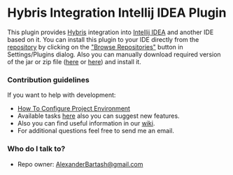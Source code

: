 # Hybris Integration Intellij IDEA Plugin #

This plugin provides [Hybris](https://hybris.com/ru/) integration into [Intellij IDEA](https://www.jetbrains.com/idea/) and another IDE based on it.
You can install this plugin to your IDE directly from the [repository](https://plugins.jetbrains.com/plugin/7525) by clicking on the ["Browse Repositories"](https://www.jetbrains.com/idea/help/installing-updating-and-uninstalling-repository-plugins.html) button in Settings/Plugins dialog. Also you can manually download required version of the jar or zip file ([here](https://plugins.jetbrains.com/plugin/7525) or [here](https://bitbucket.org/AlexanderBartash/impex-editor-intellij-idea-plugin/downloads)) and install it.

### Contribution guidelines ###

If you want to help with development:

* [How To Configure Project Environment](https://bitbucket.org/AlexanderBartash/impex-editor-intellij-idea-plugin/wiki/How%20To%20Configure%20Project%20Environment)
* Available tasks [here](https://bitbucket.org/AlexanderBartash/impex-editor-intellij-idea-plugin/issues?status=new&status=open) also you can suggest new features.
* Also you can find useful information in our [wiki](https://bitbucket.org/AlexanderBartash/impex-editor-intellij-idea-plugin/wiki/Home).
* For additional questions feel free to send me an email.

### Who do I talk to? ###

* Repo owner: AlexanderBartash@gmail.com